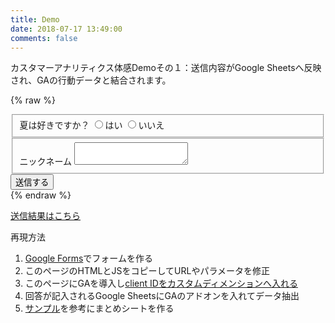 ```yaml
---
title: Demo
date: 2018-07-17 13:49:00
comments: false
---
```


カスタマーアナリティクス体感Demoその１：送信内容がGoogle Sheetsへ反映され、GAの行動データと結合されます。

{% raw %}
<script>
  function postToGoogle() {
   var field1 = $("input[type='radio'][name='qs1']:checked").val();
   var field2 = $('#feed').val();
   var clientid = "x" + ga.getAll()[0].get('clientId');
   $.ajax({
     url: "https://docs.google.com/forms/d/e/1FAIpQLSewFdljex3bfTvxxc07HwpptyzTUx-j9-adEnbA8CK1_552IA/formResponse",
     data: {
       "entry.1340666436": clientid,
       "entry.877086558": field1,
       "entry.443565211": field2
     },
     type: "POST",
     dataType: "xml",
     statusCode: {
       0: function() {
         //Success message
       },
       200: function() {
         //Success Message
       }
     }
   });
 }
</script>

<form id="form" target="_self" onsubmit="" action="javascript: postToGoogle()">
  <fieldset>
    <label>夏は好きですか？</label>
    <input id="qs1_op_1" type="radio" value="はい" name="qs1" />はい
    <input id="qs1_op_2" type="radio" value="いいえ" name="qs1" />いいえ
  </fieldset>

  <fieldset>
    <label>ニックネーム</label>
    <textarea id="feed" name="feed"></textarea>
  </fieldset>
  <div style="width: 100%; display: block; float: right;">
    <button id="send" type="submit">
      送信する
    </button>
  </div>
</form>
{% endraw %}

[送信結果はこちら](https://docs.google.com/spreadsheets/d/1LJsKR3eyBy34apzdVgtYV8d3mZT-mp3kA0pgV7oLAiw/edit#gid=418492740)

再現方法
1. [Google Forms](https://www.google.com/forms/about/)でフォームを作る
2. このページのHTMLとJSをコピーしてURLやパラメータを修正
3. このページにGAを導入し[client IDをカスタムディメンションへ入れる](/news/how-to-measure-google-analytics-client-id-with-gtm-2017/)
4. 回答が記入されるGoogle SheetsにGAのアドオンを入れてデータ抽出
5. [サンプル](https://docs.google.com/spreadsheets/d/1LJsKR3eyBy34apzdVgtYV8d3mZT-mp3kA0pgV7oLAiw/edit#gid=406719613)を参考にまとめシートを作る